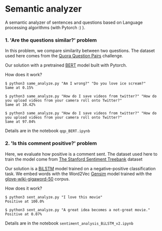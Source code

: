 # Semantic analyzer
A semantic analyzer of sentences and questions based on Language processing algorithms (with Pytorch :) ).

### 1. 'Are the questions similar?' problem
In this problem, we compare similarity between two questions.
The dataset used here comes from the [Quora Question Pairs](https://www.kaggle.com/c/quora-question-pairs) challenge.

Our solution with a pretrained [BERT](https://arxiv.org/abs/1810.04805) model built with Pytorch.

How does it work?
```shell
$ python3 same_analyze.py "Am I wrong?" "Do you love ice scream?"
Same at 0.15%
```

```shell
$ python3 same_analyze.py "How do I save videos from twitter?" "How do you upload videos from your camera roll onto Twitter?"
Same at 10.42%
```

```shell
$ python3 same_analyze.py "How do I save videos from twitter?" "How do you upload videos from your camera roll onto Twitter?"
Same at 97.04%
```

Details are in the notebook `qqp_BERT.ipynb`

### 2. 'Is this comment positive?' problem
Here, we evaluate how positive is a comment sent.
The dataset used here to train the model come from [The Stanford Sentiment Treebank](https://nlp.stanford.edu/sentiment/index.html) dataset

Our solution is a [BiLSTM](https://www.sciencedirect.com/science/article/abs/pii/S0893608005001206) model trained on a negative-positive classification task. We embed words with the Word2Vec [Gensim](https://radimrehurek.com/gensim/index.html) model trained with the [glove-wiki-gigaword-50](https://radimrehurek.com/gensim/models/word2vec.html#pretrained-models) corpus.

How does it work?
```shell
$ python3 sent_analyze.py "I love this movie"
Positive at 100.0%
```

```shell
$ python3 sent_analyze.py "A great idea becomes a not-great movie."
Positive at 0.07%
```

Details are in the notebook `sentiment_analysis_BiLSTM_v2.ipynb`
